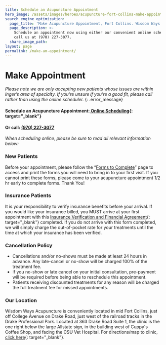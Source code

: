 ```yaml
---
title: Schedule an Acupuncture Appointment
hero_image: /assets/images/heroes/acupuncture-fort-collins-make-appointment-2.hero.jpg
search_engine_optimization:
  page_title: 'Make Acupuncture Appointment, Fort Collins. Wisdom Ways Acupuncture'
  page_description: >-
    Schedule an appointment now using either our convenient online scheduler, or
    call us at (970) 227-3077.
  share_image_path:
layout: page
permalink: /make-an-appointment/
---
```


# Make Appointment

*Please note we are only accepting new patients whose issues are within Inger’s area of specialty. If you’re unsure if you’re a good fit, please call rather than using the online scheduler.*
{: .error_message}

#### **Schedule an Acupuncture Appointment:**[ Online Scheduling](https://instant-scheduling.com/sch.php?kn=184475){: target="_blank"}

#### **Or call:** [(970) 227-3077](tel://+19702273077)

*When scheduling online, please be sure to read all relevant information below:*

### New Patients

Before your appointment, please follow the “[Forms to Complete](/make-an-appointment/forms-to-complete/)” page to access and print the forms you will need to bring in to your first visit. If you cannot print these forms, please come to your acupuncture appointment 1/2 hr early to complete forms. Thank You!

### Insurance Patients

It is your responsibility to verify insurance benefits before your arrival. If you would like your insurance billed, you MUST arrive at your first appointment with this [Insurance Verification and Financial Agreement](/assets/images/wp-content/uploads/2010/03/INSURANCE-VERIFICATION-2015.docx){: target="_blank"} completed. If you do not arrive with this form completed, we will simply charge the out-of-pocket rate for your treatments until the time at which your insurance has been verified.

### Cancellation Policy

* Cancellations and/or no-shows must be made at least 24 hours in advance. Any late-cancel or no-show will be charged 100% of the treatment fee.
* If you no-show or late cancel on your initial consultation, pre-payment will be required before being able to reschedule this appointment.
* Patients receiving discounted treatments for any reason will be charged the full treatment fee for missed appointments.

### Our Location

Wisdom Ways Acupuncture is conveniently located in mid Fort Collins, just off College Avenue on Drake Road, just west of the railroad tracks in the Drake Professional Park. Located at 363 Drake Road Suite 1, the clinic is the one right below the large Allstate sign, in the building west of Cuppy's Coffee Shop, and facing the CSU Vet Hospital. For directions/map to clinic, [click here](https://www.google.com/maps?q=363+West+Drake+Road,+Fort+Collins,+CO&amp;hl=en&amp;ll=40.551929,-105.082684&amp;spn=0.009391,0.021136&amp;sll=40.552546,-105.0732&amp;sspn=0.009391,0.021136&amp;t=h&amp;hnear=363+W+Drake+Rd,+Fort+Collins,+Colorado+80526&amp;z=16){: target="_blank"}.